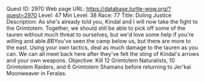 Quest ID: 2970
Web page URL: https://database.turtle-wow.org/?quest=2970
Level: 47
Min Level: 38
Race: 77
Title: Doling Justice
Description: As she's already told you, Kindal and I will now take the fight to the Grimtotem. Together, we should still be able to pick off some of the tauren without much threat to ourselves, but we'd love some help if you're willing and able.$B$BYou've seen the camp below us, but there are more to the east. Using your own tactics, deal as much damage to the tauren as you can. We can all meet back here after they've felt the sting of Kindal's arrows and your own weapons.
Objective: Kill 12 Grimtotem Naturalists, 10 Grimtotem Raiders, and 6 Grimtotem Shamans before returning to Jer'kai Moonweaver in Feralas.
